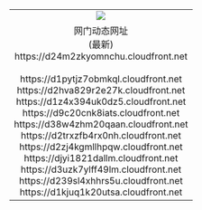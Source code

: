 ﻿<table>
  <tr></tr>
  <tr><td colspan=2 align=center><img src="https://d24m2zkyomnchu.cloudfront.net/Up/oGate.jpg" /></td></tr>
  <tr><td colspan=2 align=center>网门动态网址<br/>(最新)
<br>https://d24m2zkyomnchu.cloudfront.net
<br/>
<br>https://d1pytjz7obmkql.cloudfront.net
<br>https://d2hva829r2e27k.cloudfront.net
<br>https://d1z4x394uk0dz5.cloudfront.net
<br>https://d9c20cnk8iats.cloudfront.net
<br>https://d38w4zhm20qaan.cloudfront.net
<br>https://d2trxzfb4rx0nh.cloudfront.net
<br>https://d2zj4kgmllhpqw.cloudfront.net
<br>https://djyi1821dallm.cloudfront.net
<br>https://d3uzk7ylff49lm.cloudfront.net
<br>https://d239sl4xhhrs5u.cloudfront.net
<br>https://d1kjuq1k20utsa.cloudfront.net
    </td>
  </tr>
</table>
